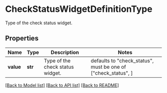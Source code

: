 # CheckStatusWidgetDefinitionType

Type of the check status widget.
## Properties
Name | Type | Description | Notes
------------ | ------------- | ------------- | -------------
**value** | **str** | Type of the check status widget. | defaults to "check_status",  must be one of ["check_status", ]

[[Back to Model list]](README.md#documentation-for-models) [[Back to API list]](README.md#documentation-for-api-endpoints) [[Back to README]](README.md)



